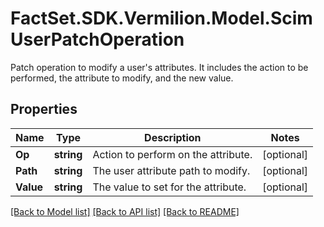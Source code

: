 # FactSet.SDK.Vermilion.Model.ScimUserPatchOperation
Patch operation to modify a user's attributes. It includes the action to be performed, the attribute to modify, and the new value.

## Properties

Name | Type | Description | Notes
------------ | ------------- | ------------- | -------------
**Op** | **string** | Action to perform on the attribute. | [optional] 
**Path** | **string** | The user attribute path to modify. | [optional] 
**Value** | **string** | The value to set for the attribute. | [optional] 

[[Back to Model list]](../README.md#documentation-for-models) [[Back to API list]](../README.md#documentation-for-api-endpoints) [[Back to README]](../README.md)

